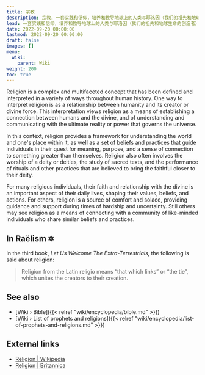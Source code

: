 ```yaml
---
title: 宗教
description: 宗教，一套实践和信仰，培养和教导地球上的人类与耶洛因（我们的祖先和地球上生命的创造者）之间的联系（来自拉丁语 religare，意为“再次联系”）。就像父母和孩子之间的关系是需要培养和尊重的纽带一样，宗教的目的是维持创造者和被创造者之间的联系。一个不努力培养和合理化对创造我们的人的感激纽带的宗教是完全不同的社会文化体系。
lead: 一套实践和信仰，培养和教导地球上的人类与耶洛因（我们的祖先和地球生命的创造者）之间的联系（来自拉丁语 religare，“再次联系”）。就像父母和孩子之间的关系是需要培养和尊重的纽带一样，宗教的目的是维持创造者和被创造者之间的联系。一个不努力培养和合理化对创造我们的人的感激纽带的宗教是完全不同的社会文化体系。
date: 2022-09-20 00:00:00
lastmod: 2022-09-20 00:00:00
draft: false
images: []
menu:
  wiki:
    parent: Wiki
weight: 200
toc: true
---
```


Religion is a complex and multifaceted concept that has been defined and interpreted in a variety of ways throughout human history. One way to interpret religion is as a relationship between humanity and its creator or divine force. This interpretation views religion as a means of establishing a connection between humans and the divine, and of understanding and communicating with the ultimate reality or power that governs the universe.

In this context, religion provides a framework for understanding the world and one's place within it, as well as a set of beliefs and practices that guide individuals in their quest for meaning, purpose, and a sense of connection to something greater than themselves. Religion also often involves the worship of a deity or deities, the study of sacred texts, and the performance of rituals and other practices that are believed to bring the faithful closer to their deity.

For many religious individuals, their faith and relationship with the divine is an important aspect of their daily lives, shaping their values, beliefs, and actions. For others, religion is a source of comfort and solace, providing guidance and support during times of hardship and uncertainty. Still others may see religion as a means of connecting with a community of like-minded individuals who share similar beliefs and practices.

## In Raëlism 🔯

In the third book, _Let Us Welcome The Extra-Terrestrials_, the following is said about religion:

> Religion from the Latin religio means “that which links” or “the tie”, which unites the creators to their creation.

## See also

- [Wiki › Bible]({{< relref "wiki/encyclopedia/bible.md" >}})
- [Wiki › List of prophets and religions]({{< relref "wiki/encyclopedia/list-of-prophets-and-religions.md" >}})

## External links

- [Religion | Wikipedia](https://en.wikipedia.org/wiki/Religion)
- [Religion | Britannica](https://www.britannica.com/topic/religion)